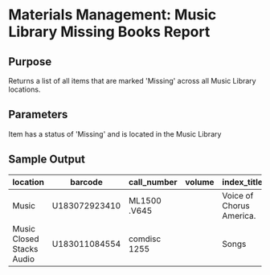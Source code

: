 # Materials Management: Music Library Missing Books Report

## Purpose
Returns a list of all items that are marked 'Missing' across all Music Library locations.

## Parameters
Item has a status of 'Missing' and is located in the Music Library

## Sample Output
| location                  | barcode       | call_number  | volume | index_title              | status_name |
|---------------------------|---------------|--------------|--------|--------------------------|-------------|
| Music                     | U183072923410 | ML1500 .V645 |        | Voice of Chorus America. | Missing     |
| Music Closed Stacks Audio | U183011084554 | comdisc 1255 |        | Songs                    | Missing     |
